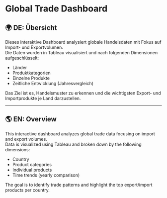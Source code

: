 # Global Trade Dashboard

## 🌍 DE: Übersicht

Dieses interaktive Dashboard analysiert globale Handelsdaten mit Fokus auf Import- und Exportvolumen.  
Die Daten wurden in Tableau visualisiert und nach folgenden Dimensionen aufgeschlüsselt:

- Länder
- Produktkategorien
- Einzelne Produkte
- Zeitliche Entwicklung (Jahresvergleich)

Das Ziel ist es, Handelsmuster zu erkennen und die wichtigsten Export- und Importprodukte je Land darzustellen.

---

## 🌎 EN: Overview

This interactive dashboard analyzes global trade data focusing on import and export volumes.  
Data is visualized using Tableau and broken down by the following dimensions:

- Country
- Product categories
- Individual products
- Time trends (yearly comparison)

The goal is to identify trade patterns and highlight the top export/import products per country.

